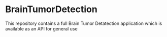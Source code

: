 # BrainTumorDetection

This repository contains a full Brain Tumor Detatection application which is available as an API for general use